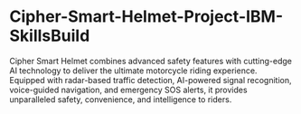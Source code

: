 # Cipher-Smart-Helmet-Project-IBM-SkillsBuild
Cipher Smart Helmet combines advanced safety features with cutting-edge AI technology to deliver the ultimate motorcycle riding experience. Equipped with radar-based traffic detection, AI-powered signal recognition, voice-guided navigation, and emergency SOS alerts, it provides unparalleled safety, convenience, and intelligence to riders. 
